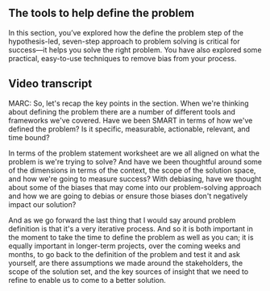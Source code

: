 ## The tools to help define the problem

In this section, you’ve explored how the define the problem step of the hypothesis-led, seven-step approach to problem solving is critical for success—it helps you solve the right problem. You have also explored some practical, easy-to-use techniques to remove bias from your process.

## Video transcript

MARC: So, let's recap the key points in the section. When we're thinking about defining the problem there are a number of different tools and frameworks we've covered. Have we been SMART in terms of how we've defined the problem? Is it specific, measurable, actionable, relevant, and time bound?

In terms of the problem statement worksheet are we all aligned on what the problem is we're trying to solve? And have we been thoughtful around some of the dimensions in terms of the context, the scope of the solution space, and how we're going to measure success? With debiasing, have we thought about some of the biases that may come into our problem-solving approach and how we are going to debias or ensure those biases don't negatively impact our solution?

And as we go forward the last thing that I would say around problem definition is that it's a very iterative process. And so it is both important in the moment to take the time to define the problem as well as you can; it is equally important in longer-term projects, over the coming weeks and months, to go back to the definition of the problem and test it and ask yourself, are there assumptions we made around the stakeholders, the scope of the solution set, and the key sources of insight that we need to refine to enable us to come to a better solution.
